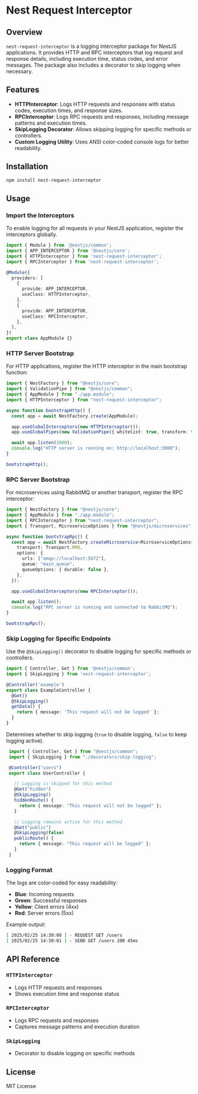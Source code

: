 # Nest Request Interceptor

## Overview

`nest-request-interceptor` is a logging interceptor package for NestJS applications. It provides HTTP and RPC interceptors that log request and response details, including execution time, status codes, and error messages. The package also includes a decorator to skip logging when necessary.

## Features

- **HTTPInterceptor**: Logs HTTP requests and responses with status codes, execution times, and response sizes.
- **RPCInterceptor**: Logs RPC requests and responses, including message patterns and execution times.
- **SkipLogging Decorator**: Allows skipping logging for specific methods or controllers.
- **Custom Logging Utility**: Uses ANSI color-coded console logs for better readability.

## Installation

```sh
npm install nest-request-interceptor
```

## Usage

### Import the Interceptors

To enable logging for all requests in your NestJS application, register the interceptors globally.

```typescript
import { Module } from '@nestjs/common';
import { APP_INTERCEPTOR } from '@nestjs/core';
import { HTTPInterceptor } from 'nest-request-interceptor';
import { RPCInterceptor } from 'nest-request-interceptor';

@Module({
  providers: [
    {
      provide: APP_INTERCEPTOR,
      useClass: HTTPInterceptor,
    },
    {
      provide: APP_INTERCEPTOR,
      useClass: RPCInterceptor,
    },
  ],
})
export class AppModule {}
```

### HTTP Server Bootstrap

For HTTP applications, register the HTTP interceptor in the main bootstrap function:

```typescript
import { NestFactory } from "@nestjs/core";
import { ValidationPipe } from "@nestjs/common";
import { AppModule } from "./app.module";
import { HTTPInterceptor } from "nest-request-interceptor";

async function bootstrapHttp() {
  const app = await NestFactory.create(AppModule);

  app.useGlobalInterceptors(new HTTPInterceptor());
  app.useGlobalPipes(new ValidationPipe({ whitelist: true, transform: true }));

  await app.listen(3000);
  console.log("HTTP server is running on: http://localhost:3000");
}

bootstrapHttp();
```

### RPC Server Bootstrap

For microservices using RabbitMQ or another transport, register the RPC interceptor:

```typescript
import { NestFactory } from "@nestjs/core";
import { AppModule } from "./app.module";
import { RPCInterceptor } from "nest-request-interceptor";
import { Transport, MicroserviceOptions } from "@nestjs/microservices";

async function bootstrapRpc() {
  const app = await NestFactory.createMicroservice<MicroserviceOptions>(AppModule, {
    transport: Transport.RMQ,
    options: {
      urls: ["amqp://localhost:5672"],
      queue: "main_queue",
      queueOptions: { durable: false },
    },
  });

  app.useGlobalInterceptors(new RPCInterceptor());

  await app.listen();
  console.log("RPC server is running and connected to RabbitMQ");
}

bootstrapRpc();
```

### Skip Logging for Specific Endpoints

Use the `@SkipLogging()` decorator to disable logging for specific methods or controllers.

```typescript
import { Controller, Get } from '@nestjs/common';
import { SkipLogging } from 'nest-request-interceptor';

@Controller('example')
export class ExampleController {
  @Get()
  @SkipLogging()
  getData() {
    return { message: 'This request will not be logged' };
  }
}
```

Determines whether to skip logging (`true` to disable logging, `false` to keep logging active).
```typescript
 import { Controller, Get } from "@nestjs/common";
 import { SkipLogging } from "./decorators/skip-logging";

 @Controller("users")
 export class UserController {

   // Logging is skipped for this method
   @Get("hidden")
   @SkipLogging()
   hiddenRoute() {
     return { message: "This request will not be logged" };
   }

   // Logging remains active for this method
   @Get("public")
   @SkipLogging(false)
   publicRoute() {
     return { message: "This request will be logged" };
   }
 }
```

### Logging Format

The logs are color-coded for easy readability:
- **Blue**: Incoming requests
- **Green**: Successful responses
- **Yellow**: Client errors (4xx)
- **Red**: Server errors (5xx)

Example output:

```sh
[ 2025/02/25 14:30:00 ] - REQUEST GET /users
[ 2025/02/25 14:30:01 ] - SEND GET /users 200 45ms
```

## API Reference

### `HTTPInterceptor`

- Logs HTTP requests and responses
- Shows execution time and response status

### `RPCInterceptor`

- Logs RPC requests and responses
- Captures message patterns and execution duration

### `SkipLogging`

- Decorator to disable logging on specific methods

## License

MIT License


